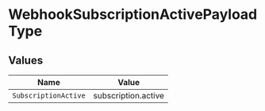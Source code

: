 # WebhookSubscriptionActivePayloadType


## Values

| Name                 | Value                |
| -------------------- | -------------------- |
| `SubscriptionActive` | subscription.active  |